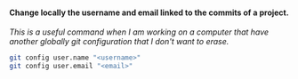 #### Change locally the username and email linked to the commits of a project.
_This is a useful command when I am working on a computer that have another globally git configuration that I don't want to erase._
```bash
git config user.name "<username>"
git config user.email "<email>"
```
